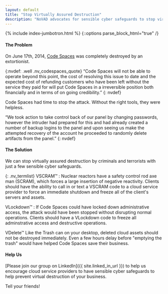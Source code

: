 ```yaml
---
layout: default
title: "Stop Virtually Assured Destruction"
description: "NoVAD advocates for sensible cyber safeguards to stop virtually assured destruction by criminals and terrorists"
---
```

{% include index-jumbotron.html %}
{::options parse_block_html="true" /}
<div class="nv_home">

#### The Problem

On June 17th, 2014, [Code Spaces](http://www.codespaces.com) was completely destroyed by an extortionist.

{:nvdef: .well .nv_codespaces_quote}
&ldquo;Code Spaces will not be able to operate beyond this point, the cost of resolving this issue to date and the expected cost of refunding customers who have been left without the service they paid for will put Code Spaces in a irreversible position both financially and in terms of on going credibility.&rdquo;
{: nvdef}

Code Spaces had time to stop the attack. Without the right tools, they were helpless.

&ldquo;We took action to take control back of our panel by changing
passwords, however the intruder had prepared for this and had already
created a number of backup logins to the panel and upon seeing us make
the attempted recovery of the account he proceeded to randomly delete
artifacts from the panel.&rdquo;
{: nvdef}

#### The Solution

We can stop virtually assured destruction by criminals and terrorists
with just a few sensible cyber safeguards.

{: .nv_termlist}
VSCRAM&trade;
: Nuclear reactors have a safety control rod axe man (SCRAM), which
forces a large insertion of negative reactivity.  Clients should have
the ability to call in or text a VSCRAM code to a cloud service
provider to force an immediate shutdown and freeze all of the client's
servers and assets.

VLockdown&trade;
: If Code Spaces could have locked down administrative access, the
attack would have been stopped without disrupting normal operations.
Clients should have a VLockdown code to freeze all adminstrative
access and destructive operations.

VDelete&trade;
Like the Trash can on your desktop, deleted cloud assets should not be
destroyed immediately.  Even a few hours delay before "emptying the
trash" would have helped Code Spaces save their business.

#### Help Us

[Please join our group on LinkedIn]({{ site.linked_in_url }}) to help
us encourage cloud service providers to have sensible cyber safeguards
to help prevent virtual destruction of your business.

Tell your friends!

</div>
